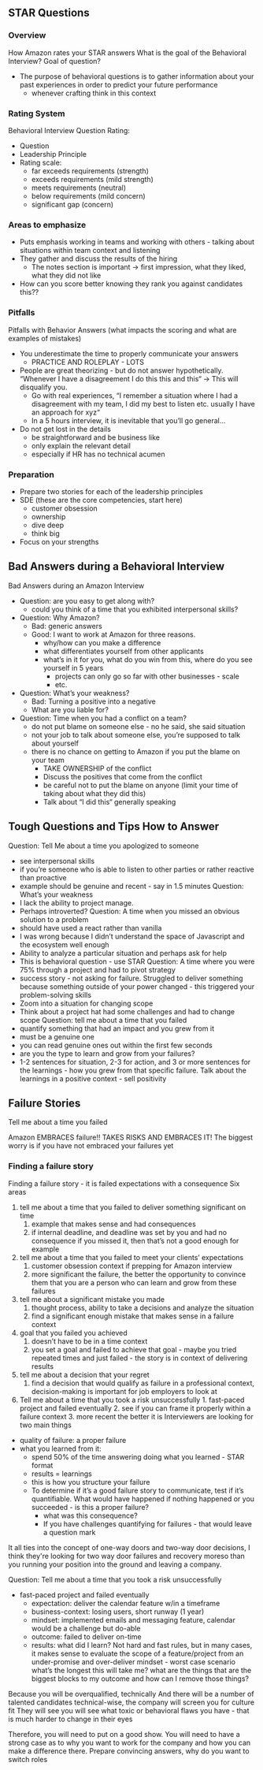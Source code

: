 ## STAR Questions

### Overview

How Amazon rates your STAR answers
What is the goal of the Behavioral Interview?
Goal of question?

- The purpose of behavioral questions is to gather information about your past experiences in order to predict your future performance
  - whenever crafting think in this context

### Rating System

Behavioral Interview Question Rating:

- Question
- Leadership Principle
- Rating scale:
  - far exceeds requirements (strength)
  - exceeds requirements (mild strength)
  - meets requirements (neutral)
  - below requirements (mild concern)
  - significant gap (concern)

### Areas to emphasize

- Puts emphasis working in teams and working with others - talking about situations within team context and listening
- They gather and discuss the results of the hiring
  - The notes section is important -> first impression, what they liked, what they did not like
- How can you score better knowing they rank you against candidates this??

### Pitfalls

Pitfalls with Behavior Answers (what impacts the scoring and what are examples of mistakes)

- You underestimate the time to properly communicate your answers
  - PRACTICE AND ROLEPLAY - LOTS
- People are great theorizing - but do not answer hypothetically. “Whenever I have a disagreement I do this this and this“ -> This will disqualify you.
  - Go with real experiences, “I remember a situation where I had a disagreement with my team, I did my best to listen etc. usually I have an approach for xyz“
  - In a 5 hours interview, it is inevitable that you’ll go general…
- Do not get lost in the details
  - be straightforward and be business like
  - only explain the relevant detail
  - especially if HR has no technical acumen

### Preparation

- Prepare two stories for each of the leadership principles
- SDE (these are the core competencies, start here)
  - customer obsession
  - ownership
  - dive deep
  - think big
- Focus on your strengths

## Bad Answers during a Behavioral Interview

Bad Answers during an Amazon Interview

- Question: are you easy to get along with?
  - could you think of a time that you exhibited interpersonal skills?
- Question: Why Amazon?
  - Bad: generic answers
  - Good: I want to work at Amazon for three reasons.
    - why/how can you make a difference
    - what differentiates yourself from other applicants
    - what’s in it for you, what do you win from this, where do you see yourself in 5 years
      - projects can only go so far with other businesses - scale
      - etc.
- Question: What’s your weakness?
  - Bad: Turning a positive into a negative
  - What are you liable for?
- Question: Time when you had a conflict on a team?
  - do not put blame on someone else - no he said, she said situation
  - not your job to talk about someone else, you’re supposed to talk about yourself
  - there is no chance on getting to Amazon if you put the blame on your team
    - TAKE OWNERSHIP of the conflict
    - Discuss the positives that come from the conflict
    - be careful not to put the blame on anyone (limit your time of taking about what they did this)
    - Talk about “I did this“ generally speaking

## Tough Questions and Tips How to Answer

Question: Tell Me about a time you apologized to someone

- see interpersonal skills
- if you’re someone who is able to listen to other parties or rather reactive than proactive
- example should be genuine and recent - say in 1.5 minutes
  Question: What’s your weakness
- I lack the ability to project manage.
- Perhaps introverted?
  Question: A time when you missed an obvious solution to a problem
- should have used a react rather than vanilla
- I was wrong because I didn’t understand the space of Javascript and the ecosystem well enough
- Ability to analyze a particular situation and perhaps ask for help
- This is behavioral question - use STAR
  Question: A time where you were 75% through a project and had to pivot strategy
- success story - not asking for failure. Struggled to deliver something because something outside of your power changed - this triggered your problem-solving skills
- Zoom into a situation for changing scope
- Think about a project hat had some challenges and had to change scope
  Question: tell me about a time that you failed
- quantify something that had an impact and you grew from it
- must be a genuine one
- you can read genuine ones out within the first few seconds
- are you the type to learn and grow from your failures?
- 1-2 sentences for situation, 2-3 for action, and 3 or more sentences for the learnings - how you grew from that specific failure. Talk about the learnings in a positive context - sell positivity

## Failure Stories

Tell me about a time you failed

Amazon EMBRACES failure!! TAKES RISKS AND EMBRACES IT! The biggest worry is if you have not embraced your failures yet

### Finding a failure story

Finding a failure story - it is failed expectations with a consequence
Six areas

1. tell me about a time that you failed to deliver something significant on time
   1. example that makes sense and had consequences
   2. if internal deadline, and deadline was set by you and had no consequence if you missed it, then that’s not a good enough for example
2. tell me about a time that you failed to meet your clients’ expectations
   1. customer obsession context if prepping for Amazon interview
   2. more significant the failure, the better the opportunity to convince them that you are a person who can learn and grow from these failures
3. tell me about a significant mistake you made
   1. thought process, ability to take a decisions and analyze the situation
   2. find a significant enough mistake that makes sense in a failure context
4. goal that you failed you achieved
   1. doesn’t have to be in a time context
   2. you set a goal and failed to achieve that goal - maybe you tried repeated times and just failed - the story is in context of delivering results
5. tell me about a decision that your regret
   1. find a decision that would qualify as failure in a professional context, decision-making is important for job employers to look at
6. Tell me about a time that you took a risk unsuccessfully 1. fast-paced project and failed eventually 2. see if you can frame it properly within a failure context 3. more recent the better it is
   Interviewers are looking for two main things

- quality of failure: a proper failure
- what you learned from it:
  - spend 50% of the time answering doing what you learned - STAR format
  - results = learnings
  - this is how you structure your failure
  - To determine if it’s a good failure story to communicate, test if it’s quantifiable. What would have happened if nothing happened or you succeeded - is this a proper failure?
    - what was this consequence?
    - If you have challenges quantifying for failures - that would leave a question mark

It all ties into the concept of one-way doors and two-way door decisions, I think they're looking for two way door failures and recovery moreso than you running your position into the ground and leaving a company.

Question: Tell me about a time that you took a risk unsuccessfully

- fast-paced project and failed eventually
  - expectation: deliver the calendar feature w/in a timeframe
  - business-context: losing users, short runway (1 year)
  - mindset: implemented emails and messaging feature, calendar would be a challenge but do-able
  - outcome: failed to deliver on-time
  - results: what did I learn? Not hard and fast rules, but in many cases, it makes sense to evaluate the scope of a feature/project from an under-promise and over-deliver mindset - worst case scenario what’s the longest this will take me? what are the things that are the biggest blocks to my outcome and how can I remove those things?

Because you will be overqualified, technically
And there will be a number of talented candidates technical-wise, the company will screen you for culture fit
They will see you will see what toxic or behavioral flaws you have - that is much harder to change in their eyes

Therefore, you will need to put on a good show. You will need to have a strong case as to why you want to work for the company and how you can make a difference there. Prepare convincing answers, why do you want to switch roles

